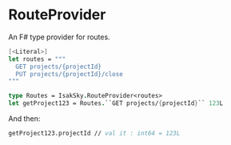 # RouteProvider

An F# type provider for routes.

``` Fsharp
[<Literal>]
let routes = """
  GET projects/{projectId}
  PUT projects/{projectId}/close  
"""

type Routes = IsakSky.RouteProvider<routes>
let getProject123 = Routes.``GET projects/{projectId}`` 123L
```

And then:

``` Fsharp
getProject123.projectId // val it : int64 = 123L
```
